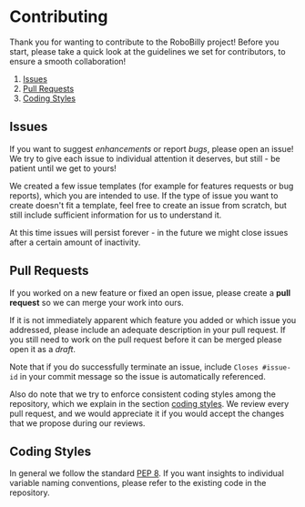 # Contributing

Thank you for wanting to contribute to the RoboBilly project! Before you start, please take a quick look at the guidelines we set for contributors, to ensure a smooth collaboration!

1. [Issues](#issues)
2. [Pull Requests](#pull-requests)
3. [Coding Styles](#coding-styles)

## Issues

If you want to suggest _enhancements_ or report _bugs_, please open an issue! We try to give each issue to individual attention it deserves, but still - be patient until we get to yours!

We created a few issue templates (for example for features requests or bug reports), which you are intended to use. If the type of issue you want to create doesn't fit a template, feel free to create an issue from scratch, but still include sufficient information for us to understand it.

At this time issues will persist forever - in the future we might close issues after a certain amount of inactivity.

## Pull Requests

If you worked on a new feature or fixed an open issue, please create a **pull request** so we can merge your work into ours.

If it is not immediately apparent which feature you added or which issue you addressed, please include an adequate description in your pull request. If you still need to work on the pull request before it can be merged please open it as a _draft_.

Note that if you do successfully terminate an issue, include `Closes #issue-id` in your commit message so the issue is automatically referenced.

Also do note that we try to enforce consistent coding styles among the repository, which we explain in the section [coding styles](#coding-styles). We review every pull request, and we would appreciate it if you would accept the changes that we propose during our reviews.

## Coding Styles

In general we follow the standard [PEP 8](https://pep8.org/#naming-conventions). If you want insights to individual variable naming conventions, please refer to the existing code in the repository.
